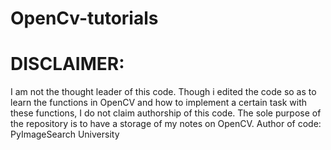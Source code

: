 # OpenCv-tutorials
# DISCLAIMER: 
I am not the thought leader of this code. Though i edited the code so as to learn the functions in OpenCV and how to implement a certain task with these functions,
I do not claim authorship of this code.
The sole purpose of the repository is to have a storage of my notes on OpenCV.
Author of code: PyImageSearch University
